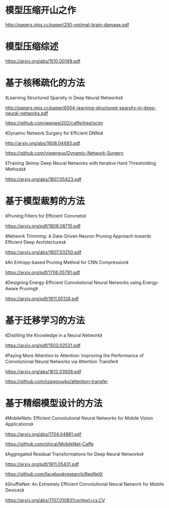 # 模型压缩开山之作

http://papers.nips.cc/paper/250-optimal-brain-damage.pdf

# 模型压缩综述

https://arxiv.org/abs/1510.00149.pdf

# 基于核稀疏化的方法

《Learning Structured Sparsity in Deep Neural Networks》

http://papers.nips.cc/paper/6504-learning-structured-sparsity-in-deep-neural-networks.pdf

https://github.com/wenwei202/caffe/tree/scnn

《Dynamic Network Surgery for Efficient DNNs》

http://arxiv.org/abs/1608.04493.pdf

https://github.com/yiwenguo/Dynamic-Network-Surgery

《Training Skinny Deep Neural Networks with Iterative Hard Thresholding Methods》

https://arxiv.org/abs/1607.05423.pdf

# 基于模型裁剪的方法

《Pruning Filters for Efficient Convnets》

https://arxiv.org/pdf/1608.08710.pdf

《Network Trimming: A Data-Driven Neuron Pruning Approach towards Efficient Deep Architectures》

https://arxiv.org/abs/1607.03250.pdf

《An Entropy-based Pruning Method for CNN Compression》

https://arxiv.org/pdf/1706.05791.pdf

《Designing Energy-Efficient Convolutional Neural Networks using Energy-Aware Pruning》

https://arxiv.org/pdf/1611.05128.pdf

# 基于迁移学习的方法

《Distilling the Knowledge in a Neural Network》

https://arxiv.org/pdf/1503.02531.pdf

《Paying More Attention to Attention: Improving the Performance of Convolutional Neural Networks via Attention Transfer》

https://arxiv.org/abs/1612.03928.pdf

https://github.com/szagoruyko/attention-transfer

# 基于精细模型设计的方法

《MobileNets: Efficient Convolutional Neural Networks for Mobile Vision Applications》

https://arxiv.org/abs/1704.04861.pdf

https://github.com/shicai/MobileNet-Caffe

《Aggregated Residual Transformations for Deep Neural Networks》

https://arxiv.org/pdf/1611.05431.pdf

https://github.com/facebookresearch/ResNeXt

《ShuffleNet: An Extremely Efficient Convolutional Neural Network for Mobile Devices》

https://arxiv.org/abs/1707.01083?context=cs.CV








